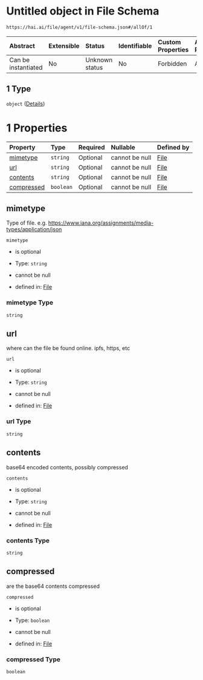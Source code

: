 # Untitled object in File Schema

```txt
https://hai.ai/file/agent/v1/file-schema.json#/allOf/1
```



| Abstract            | Extensible | Status         | Identifiable | Custom Properties | Additional Properties | Access Restrictions | Defined In                                                                             |
| :------------------ | :--------- | :------------- | :----------- | :---------------- | :-------------------- | :------------------ | :------------------------------------------------------------------------------------- |
| Can be instantiated | No         | Unknown status | No           | Forbidden         | Allowed               | none                | [files.schema.json\*](../../schemas/files/v1/files.schema.json "open original schema") |

## 1 Type

`object` ([Details](files-allof-1.md))

# 1 Properties

| Property                  | Type      | Required | Nullable       | Defined by                                                                                                                    |
| :------------------------ | :-------- | :------- | :------------- | :---------------------------------------------------------------------------------------------------------------------------- |
| [mimetype](#mimetype)     | `string`  | Optional | cannot be null | [File](files-allof-1-properties-mimetype.md "https://hai.ai/file/agent/v1/file-schema.json#/allOf/1/properties/mimetype")     |
| [url](#url)               | `string`  | Optional | cannot be null | [File](files-allof-1-properties-url.md "https://hai.ai/file/agent/v1/file-schema.json#/allOf/1/properties/url")               |
| [contents](#contents)     | `string`  | Optional | cannot be null | [File](files-allof-1-properties-contents.md "https://hai.ai/file/agent/v1/file-schema.json#/allOf/1/properties/contents")     |
| [compressed](#compressed) | `boolean` | Optional | cannot be null | [File](files-allof-1-properties-compressed.md "https://hai.ai/file/agent/v1/file-schema.json#/allOf/1/properties/compressed") |

## mimetype

Type of file. e.g. <https://www.iana.org/assignments/media-types/application/json>

`mimetype`

*   is optional

*   Type: `string`

*   cannot be null

*   defined in: [File](files-allof-1-properties-mimetype.md "https://hai.ai/file/agent/v1/file-schema.json#/allOf/1/properties/mimetype")

### mimetype Type

`string`

## url

where can the file be found online. ipfs, https, etc

`url`

*   is optional

*   Type: `string`

*   cannot be null

*   defined in: [File](files-allof-1-properties-url.md "https://hai.ai/file/agent/v1/file-schema.json#/allOf/1/properties/url")

### url Type

`string`

## contents

base64 encoded contents, possibly compressed

`contents`

*   is optional

*   Type: `string`

*   cannot be null

*   defined in: [File](files-allof-1-properties-contents.md "https://hai.ai/file/agent/v1/file-schema.json#/allOf/1/properties/contents")

### contents Type

`string`

## compressed

are the base64 contents compressed

`compressed`

*   is optional

*   Type: `boolean`

*   cannot be null

*   defined in: [File](files-allof-1-properties-compressed.md "https://hai.ai/file/agent/v1/file-schema.json#/allOf/1/properties/compressed")

### compressed Type

`boolean`
